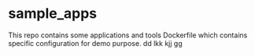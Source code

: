 # sample_apps
This repo contains some applications and tools Dockerfile which contains specific configuration for demo purpose.
dd
lkk
kjj
gg
